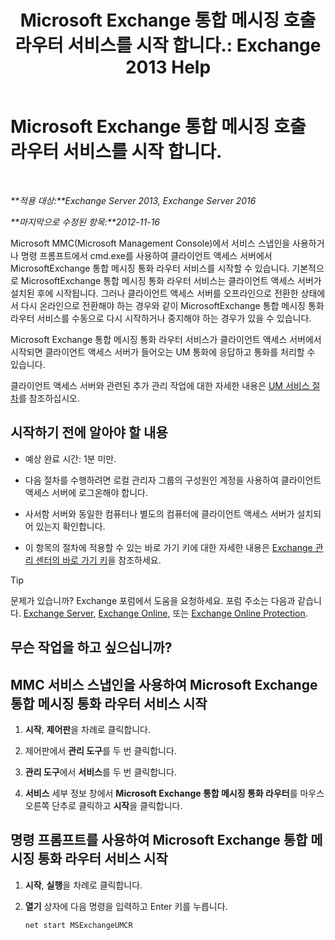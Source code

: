 ﻿---
title: 'Microsoft Exchange 통합 메시징 호출 라우터 서비스를 시작 합니다.: Exchange 2013 Help'
TOCTitle: Microsoft Exchange 통합 메시징 호출 라우터 서비스를 시작 합니다.
ms:assetid: 8b7e1a4c-87b3-4477-a95f-6b41cf2d38f0
ms:mtpsurl: https://technet.microsoft.com/ko-kr/library/JJ673542(v=EXCHG.150)
ms:contentKeyID: 50556034
ms.date: 05/22/2018
mtps_version: v=EXCHG.150
ms.translationtype: MT
---

# Microsoft Exchange 통합 메시징 호출 라우터 서비스를 시작 합니다.

 

_**적용 대상:**Exchange Server 2013, Exchange Server 2016_

_**마지막으로 수정된 항목:**2012-11-16_

Microsoft MMC(Microsoft Management Console)에서 서비스 스냅인을 사용하거나 명령 프롬프트에서 cmd.exe를 사용하여 클라이언트 액세스 서버에서 MicrosoftExchange 통합 메시징 통화 라우터 서비스를 시작할 수 있습니다. 기본적으로 MicrosoftExchange 통합 메시징 통화 라우터 서비스는 클라이언트 액세스 서버가 설치된 후에 시작됩니다. 그러나 클라이언트 액세스 서버를 오프라인으로 전환한 상태에서 다시 온라인으로 전환해야 하는 경우와 같이 MicrosoftExchange 통합 메시징 통화 라우터 서비스를 수동으로 다시 시작하거나 중지해야 하는 경우가 있을 수 있습니다.

Microsoft Exchange 통합 메시징 통화 라우터 서비스가 클라이언트 액세스 서버에서 시작되면 클라이언트 액세스 서버가 들어오는 UM 통화에 응답하고 통화를 처리할 수 있습니다.

클라이언트 액세스 서버와 관련된 추가 관리 작업에 대한 자세한 내용은 [UM 서비스 절차](um-services-procedures-exchange-2013-help.md)를 참조하십시오.

## 시작하기 전에 알아야 할 내용

  - 예상 완료 시간: 1분 미만.

  - 다음 절차를 수행하려면 로컬 관리자 그룹의 구성원인 계정을 사용하여 클라이언트 액세스 서버에 로그온해야 합니다.

  - 사서함 서버와 동일한 컴퓨터나 별도의 컴퓨터에 클라이언트 액세스 서버가 설치되어 있는지 확인합니다.

  - 이 항목의 절차에 적용할 수 있는 바로 가기 키에 대한 자세한 내용은 [Exchange 관리 센터의 바로 가기 키](keyboard-shortcuts-in-the-exchange-admin-center-exchange-online-protection-help.md)을 참조하세요.


> [!TIP]
> 문제가 있습니까? Exchange 포럼에서 도움을 요청하세요. 포럼 주소는 다음과 같습니다. <A href="https://go.microsoft.com/fwlink/p/?linkid=60612">Exchange Server</A>, <A href="https://go.microsoft.com/fwlink/p/?linkid=267542">Exchange Online</A>, 또는 <A href="https://go.microsoft.com/fwlink/p/?linkid=285351">Exchange Online Protection</A>.



## 무슨 작업을 하고 싶으십니까?

## MMC 서비스 스냅인을 사용하여 Microsoft Exchange 통합 메시징 통화 라우터 서비스 시작

1.  **시작**, **제어판**을 차례로 클릭합니다.

2.  제어판에서 **관리 도구**를 두 번 클릭합니다.

3.  **관리 도구**에서 **서비스**를 두 번 클릭합니다.

4.  **서비스** 세부 정보 창에서 **Microsoft Exchange 통합 메시징 통화 라우터**를 마우스 오른쪽 단추로 클릭하고 **시작**을 클릭합니다.

## 명령 프롬프트를 사용하여 Microsoft Exchange 통합 메시징 통화 라우터 서비스 시작

1.  **시작**, **실행**을 차례로 클릭합니다.

2.  **열기** 상자에 다음 명령을 입력하고 Enter 키를 누릅니다.
    
        net start MSExchangeUMCR

